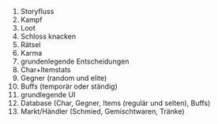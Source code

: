 1. Storyfluss
2. Kampf
3. Loot
4. Schloss knacken
5. Rätsel
6. Karma
7. grundenlegende Entscheidungen
8. Char+Itemstats
9. Gegner (random und elite)
10. Buffs (temporär oder ständig)
11. grundlegende UI
12. Database (Char, Gegner, Items (regulär und selten), Buffs)
13. Markt/Händler (Schmied, Gemischtwaren, Tränke)
